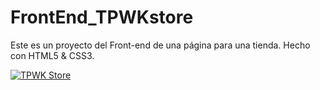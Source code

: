 # FrontEnd_TPWKstore
Este es un proyecto del Front-end de una página para una tienda. Hecho con HTML5 & CSS3.

[![TPWK Store](https://img.youtube.com/6YIyHpNkE7A/0.jpg)](https://www.youtube.com/watch?v=6YIyHpNkE7A)
